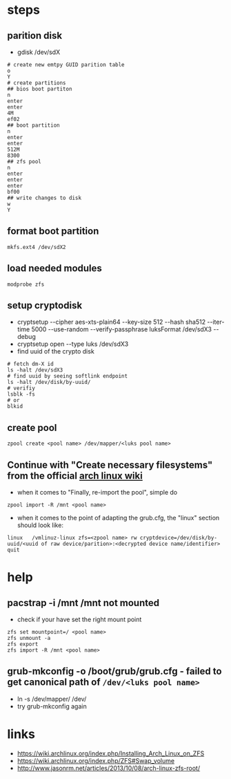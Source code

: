 # steps

## parition disk

* gdisk /dev/sdX
```
# create new emtpy GUID parition table
o
Y
# create partitions
## bios boot partiton
n
enter
enter
4M
ef02
## boot partition
n
enter
enter
512M
8300
## zfs pool
n
enter
enter
enter
bf00
## write changes to disk
w
Y
```
## format boot partition 
```
mkfs.ext4 /dev/sdX2
```

## load needed modules

```
modprobe zfs
```

## setup cryptodisk

* cryptsetup --cipher aes-xts-plain64 --key-size 512 --hash sha512 --iter-time 5000 --use-random --verify-passphrase luksFormat /dev/sdX3 --debug
* cryptsetup open --type luks /dev/sdX3 <luks pool name>
* find uuid of the crypto disk
```
# fetch dm-X id
ls -halt /dev/sdX3
# find uuid by seeing softlink endpoint
ls -halt /dev/disk/by-uuid/
# verifiy
lsblk -fs
# or
blkid
```

## create pool

```
zpool create <pool name> /dev/mapper/<luks pool name>
```

## Continue with "Create necessary filesystems" from the official [arch linux wiki](https://wiki.archlinux.org/index.php/Installing_Arch_Linux_on_ZFS#Create_necessary_filesystems)
* when it comes to "Finally, re-import the pool", simple do
```
zpool import -R /mnt <pool name>
```
* when it comes to the point of adapting the grub.cfg, the "linux" section should look like:
```
linux   /vmlinuz-linux zfs=<zpool name> rw cryptdevice=/dev/disk/by-uuid/<uuid of raw device/parition>:<decrypted device name/identifier> quit
```

# help

## pacstrap -i /mnt <packages> /mnt not mounted

* check if your have set the right mount point

```
zfs set mountpoint=/ <pool name>
zfs unmount -a
zfs export
zfs import -R /mnt <pool name>
```

## grub-mkconfig -o /boot/grub/grub.cfg - failed to get canonical path of `/dev/<luks pool name>`

* ln -s /dev/mapper/<luks pool name> /dev/<luks pool name>
* try grub-mkconfig again

# links

* https://wiki.archlinux.org/index.php/Installing_Arch_Linux_on_ZFS
* https://wiki.archlinux.org/index.php/ZFS#Swap_volume
* http://www.jasonrm.net/articles/2013/10/08/arch-linux-zfs-root/
